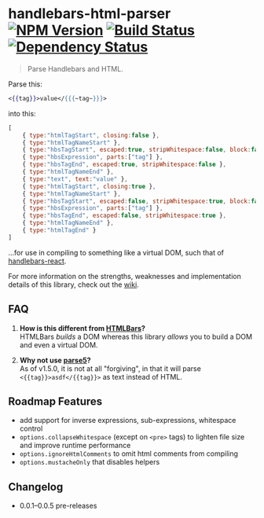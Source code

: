 # handlebars-html-parser [![NPM Version][npm-image]][npm-url] [![Build Status][travis-image]][travis-url] [![Dependency Status][david-image]][david-url]

> Parse Handlebars and HTML.

Parse this:
```handlebars
<{{tag}}>value</{{{~tag~}}}>
```
into this:
```js
[
    { type:"htmlTagStart", closing:false },
    { type:"htmlTagNameStart" },
    { type:"hbsTagStart", escaped:true, stripWhitespace:false, block:false, closing:false, comment:false },
    { type:"hbsExpression", parts:["tag"] },
    { type:"hbsTagEnd", escaped:true, stripWhitespace:false },
    { type:"htmlTagNameEnd" },
    { type:"text", text:"value" },
    { type:"htmlTagStart", closing:true },
    { type:"htmlTagNameStart" },
    { type:"hbsTagStart", escaped:false, stripWhitespace:true, block:false, closing:true, comment:false },
    { type:"hbsExpression", parts:["tag"] },
    { type:"hbsTagEnd", escaped:false, stripWhitespace:true },
    { type:"htmlTagNameEnd" },
    { type:"htmlTagEnd" }
]
```
…for use in compiling to something like a virtual DOM, such that of [handlebars-react](https://github.com/stevenvachon/handlebars-react).

For more information on the strengths, weaknesses and implementation details of this library, check out the [wiki](https://github.com/stevenvachon/handlebars-html-parser/wiki).


## FAQ
1. **How is this different from [HTMLBars](https://github.com/tildeio/htmlbars)?**  
HTMLBars *builds* a DOM whereas this library *allows* you to build a DOM and even a virtual DOM.

2. **Why not use [parse5](https://npmjs.com/package/parse5)?**  
As of v1.5.0, it is not at all "forgiving", in that it will parse `<{{tag}}>asdf</{{tag}}>` as text instead of HTML.


## Roadmap Features
* add support for inverse expressions, sub-expressions, whitespace control
* `options.collapseWhitespace` (except on `<pre>` tags) to lighten file size and improve runtime performance
* `options.ignoreHtmlComments` to omit html comments from compiling
* `options.mustacheOnly` that disables helpers


## Changelog
* 0.0.1–0.0.5 pre-releases


[npm-image]: https://img.shields.io/npm/v/handlebars-html-parser.svg
[npm-url]: https://npmjs.org/package/handlebars-html-parser
[travis-image]: https://img.shields.io/travis/stevenvachon/handlebars-html-parser.svg
[travis-url]: https://travis-ci.org/stevenvachon/handlebars-html-parser
[david-image]: https://img.shields.io/david/stevenvachon/handlebars-html-parser.svg
[david-url]: https://david-dm.org/stevenvachon/handlebars-html-parser
